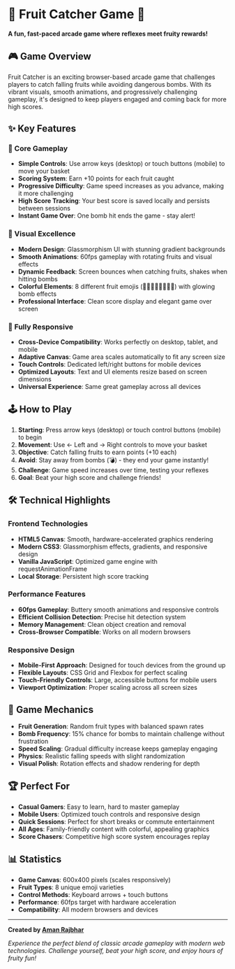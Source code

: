 # 🍎 Fruit Catcher Game 🍊

**A fun, fast-paced arcade game where reflexes meet fruity rewards!**

## 🎮 Game Overview

Fruit Catcher is an exciting browser-based arcade game that challenges players to catch falling fruits while avoiding dangerous bombs. With its vibrant visuals, smooth animations, and progressively challenging gameplay, it's designed to keep players engaged and coming back for more high scores.

## ✨ Key Features

### 🎯 Core Gameplay
- **Simple Controls**: Use arrow keys (desktop) or touch buttons (mobile) to move your basket
- **Scoring System**: Earn +10 points for each fruit caught
- **Progressive Difficulty**: Game speed increases as you advance, making it more challenging
- **High Score Tracking**: Your best score is saved locally and persists between sessions
- **Instant Game Over**: One bomb hit ends the game - stay alert!

### 🎨 Visual Excellence
- **Modern Design**: Glassmorphism UI with stunning gradient backgrounds
- **Smooth Animations**: 60fps gameplay with rotating fruits and visual effects
- **Dynamic Feedback**: Screen bounces when catching fruits, shakes when hitting bombs
- **Colorful Elements**: 8 different fruit emojis (🍎🍊🍌🍇🍓🥝🍑🥭) with glowing bomb effects
- **Professional Interface**: Clean score display and elegant game over screen

### 📱 Fully Responsive
- **Cross-Device Compatibility**: Works perfectly on desktop, tablet, and mobile
- **Adaptive Canvas**: Game area scales automatically to fit any screen size
- **Touch Controls**: Dedicated left/right buttons for mobile devices
- **Optimized Layouts**: Text and UI elements resize based on screen dimensions
- **Universal Experience**: Same great gameplay across all devices

## 🕹️ How to Play

1. **Starting**: Press arrow keys (desktop) or touch control buttons (mobile) to begin
2. **Movement**: Use ← Left and → Right controls to move your basket
3. **Objective**: Catch falling fruits to earn points (+10 each)
4. **Avoid**: Stay away from bombs (💣) - they end your game instantly!
5. **Challenge**: Game speed increases over time, testing your reflexes
6. **Goal**: Beat your high score and challenge friends!

## 🛠️ Technical Highlights

### Frontend Technologies
- **HTML5 Canvas**: Smooth, hardware-accelerated graphics rendering
- **Modern CSS3**: Glassmorphism effects, gradients, and responsive design
- **Vanilla JavaScript**: Optimized game engine with requestAnimationFrame
- **Local Storage**: Persistent high score tracking

### Performance Features
- **60fps Gameplay**: Buttery smooth animations and responsive controls
- **Efficient Collision Detection**: Precise hit detection system
- **Memory Management**: Clean object creation and removal
- **Cross-Browser Compatible**: Works on all modern browsers

### Responsive Design
- **Mobile-First Approach**: Designed for touch devices from the ground up
- **Flexible Layouts**: CSS Grid and Flexbox for perfect scaling
- **Touch-Friendly Controls**: Large, accessible buttons for mobile users
- **Viewport Optimization**: Proper scaling across all screen sizes

## 🎯 Game Mechanics

- **Fruit Generation**: Random fruit types with balanced spawn rates
- **Bomb Frequency**: 15% chance for bombs to maintain challenge without frustration
- **Speed Scaling**: Gradual difficulty increase keeps gameplay engaging
- **Physics**: Realistic falling speeds with slight randomization
- **Visual Polish**: Rotation effects and shadow rendering for depth

## 🏆 Perfect For

- **Casual Gamers**: Easy to learn, hard to master gameplay
- **Mobile Users**: Optimized touch controls and responsive design
- **Quick Sessions**: Perfect for short breaks or commute entertainment
- **All Ages**: Family-friendly content with colorful, appealing graphics
- **Score Chasers**: Competitive high score system encourages replay

## 📊 Statistics

- **Game Canvas**: 600x400 pixels (scales responsively)
- **Fruit Types**: 8 unique emoji varieties
- **Control Methods**: Keyboard arrows + touch buttons
- **Performance**: 60fps target with hardware acceleration
- **Compatibility**: All modern browsers and devices

---

**Created by [Aman Rajbhar](https://amnnrajbhar.github.io/info/)**

*Experience the perfect blend of classic arcade gameplay with modern web technologies. Challenge yourself, beat your high score, and enjoy hours of fruity fun!*
